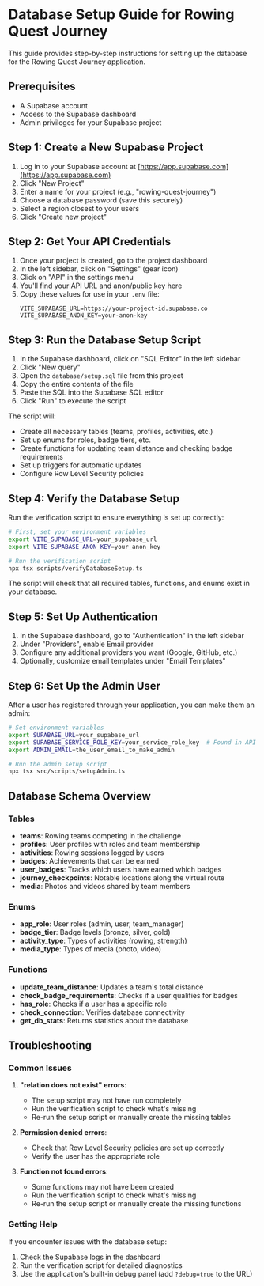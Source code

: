 # Database Setup Guide for Rowing Quest Journey

This guide provides step-by-step instructions for setting up the database for the Rowing Quest Journey application.

## Prerequisites

- A Supabase account
- Access to the Supabase dashboard
- Admin privileges for your Supabase project

## Step 1: Create a New Supabase Project

1. Log in to your Supabase account at [https://app.supabase.com](https://app.supabase.com)
2. Click "New Project"
3. Enter a name for your project (e.g., "rowing-quest-journey")
4. Choose a database password (save this securely)
5. Select a region closest to your users
6. Click "Create new project"

## Step 2: Get Your API Credentials

1. Once your project is created, go to the project dashboard
2. In the left sidebar, click on "Settings" (gear icon)
3. Click on "API" in the settings menu
4. You'll find your API URL and anon/public key here
5. Copy these values for use in your `.env` file:
   ```
   VITE_SUPABASE_URL=https://your-project-id.supabase.co
   VITE_SUPABASE_ANON_KEY=your-anon-key
   ```

## Step 3: Run the Database Setup Script

1. In the Supabase dashboard, click on "SQL Editor" in the left sidebar
2. Click "New query"
3. Open the `database/setup.sql` file from this project
4. Copy the entire contents of the file
5. Paste the SQL into the Supabase SQL editor
6. Click "Run" to execute the script

The script will:
- Create all necessary tables (teams, profiles, activities, etc.)
- Set up enums for roles, badge tiers, etc.
- Create functions for updating team distance and checking badge requirements
- Set up triggers for automatic updates
- Configure Row Level Security policies

## Step 4: Verify the Database Setup

Run the verification script to ensure everything is set up correctly:

```bash
# First, set your environment variables
export VITE_SUPABASE_URL=your_supabase_url
export VITE_SUPABASE_ANON_KEY=your_anon_key

# Run the verification script
npx tsx scripts/verifyDatabaseSetup.ts
```

The script will check that all required tables, functions, and enums exist in your database.

## Step 5: Set Up Authentication

1. In the Supabase dashboard, go to "Authentication" in the left sidebar
2. Under "Providers", enable Email provider
3. Configure any additional providers you want (Google, GitHub, etc.)
4. Optionally, customize email templates under "Email Templates"

## Step 6: Set Up the Admin User

After a user has registered through your application, you can make them an admin:

```bash
# Set environment variables
export SUPABASE_URL=your_supabase_url
export SUPABASE_SERVICE_ROLE_KEY=your_service_role_key  # Found in API settings
export ADMIN_EMAIL=the_user_email_to_make_admin

# Run the admin setup script
npx tsx src/scripts/setupAdmin.ts
```

## Database Schema Overview

### Tables

- **teams**: Rowing teams competing in the challenge
- **profiles**: User profiles with roles and team membership
- **activities**: Rowing sessions logged by users
- **badges**: Achievements that can be earned
- **user_badges**: Tracks which users have earned which badges
- **journey_checkpoints**: Notable locations along the virtual route
- **media**: Photos and videos shared by team members

### Enums

- **app_role**: User roles (admin, user, team_manager)
- **badge_tier**: Badge levels (bronze, silver, gold)
- **activity_type**: Types of activities (rowing, strength)
- **media_type**: Types of media (photo, video)

### Functions

- **update_team_distance**: Updates a team's total distance
- **check_badge_requirements**: Checks if a user qualifies for badges
- **has_role**: Checks if a user has a specific role
- **check_connection**: Verifies database connectivity
- **get_db_stats**: Returns statistics about the database

## Troubleshooting

### Common Issues

1. **"relation does not exist" errors**:
   - The setup script may not have run completely
   - Run the verification script to check what's missing
   - Re-run the setup script or manually create the missing tables

2. **Permission denied errors**:
   - Check that Row Level Security policies are set up correctly
   - Verify the user has the appropriate role

3. **Function not found errors**:
   - Some functions may not have been created
   - Run the verification script to check what's missing
   - Re-run the setup script or manually create the missing functions

### Getting Help

If you encounter issues with the database setup:

1. Check the Supabase logs in the dashboard
2. Run the verification script for detailed diagnostics
3. Use the application's built-in debug panel (add `?debug=true` to the URL)